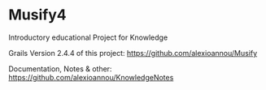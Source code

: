# Musify4
Introductory educational Project for Knowledge

Grails Version 2.4.4 of this project: https://github.com/alexioannou/Musify

Documentation, Notes & other: https://github.com/alexioannou/KnowledgeNotes
